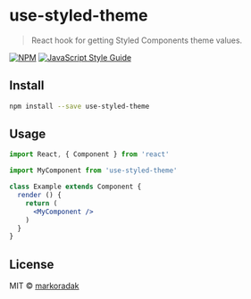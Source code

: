 # use-styled-theme

> React hook for getting Styled Components theme values.

[![NPM](https://img.shields.io/npm/v/use-styled-theme.svg)](https://www.npmjs.com/package/use-styled-theme) [![JavaScript Style Guide](https://img.shields.io/badge/code_style-standard-brightgreen.svg)](https://standardjs.com)

## Install

```bash
npm install --save use-styled-theme
```

## Usage

```jsx
import React, { Component } from 'react'

import MyComponent from 'use-styled-theme'

class Example extends Component {
  render () {
    return (
      <MyComponent />
    )
  }
}
```

## License

MIT © [markoradak](https://github.com/markoradak)
